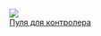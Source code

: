![](/books/sf_action/Леонид%20Кудрявцев/Пуля%20для%20контролера.jpg)  
[Пуля для контролера](/books/sf_action/Леонид%20Кудрявцев/Пуля%20для%20контролера)
